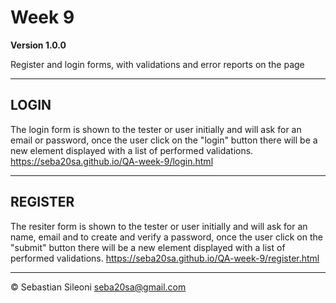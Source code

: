 # Week 9
**Version 1.0.0**

Register and login forms, with validations and error reports on the page

---
## LOGIN
The login form is shown to the tester or user initially and will ask for an email or password, once
the user click on the "login" button there will be a new element displayed with a list of performed 
validations.
https://seba20sa.github.io/QA-week-9/login.html



---
## REGISTER
The resiter form is shown to the tester or user initially and will ask for an name, email and to create and verify a password, once the user click on the "submit" button there will be a new element displayed with a list of performed validations.
https://seba20sa.github.io/QA-week-9/register.html

---

© Sebastian Sileoni seba20sa@gmail.com
